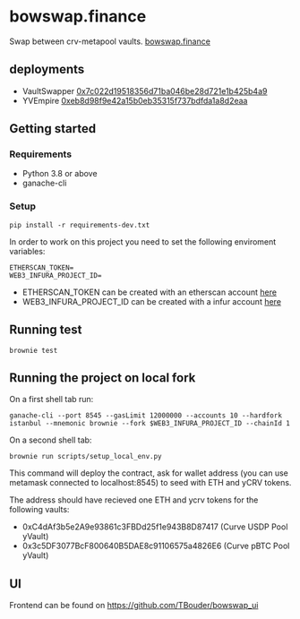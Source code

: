 # bowswap.finance

Swap between crv-metapool vaults.
[bowswap.finance](https://bowswap.finance)

## deployments

- VaultSwapper [0x7c022d19518356d71ba046be28d721e1b425b4a9](https://etherscan.io/address/0x7c022d19518356d71ba046be28d721e1b425b4a9)
- YVEmpire [0xeb8d98f9e42a15b0eb35315f737bdfda1a8d2eaa](https://etherscan.io/address/0xeb8d98f9e42a15b0eb35315f737bdfda1a8d2eaa)
## Getting started

### Requirements

- Python 3.8 or above
- ganache-cli

### Setup

```
pip install -r requirements-dev.txt
```

In order to work on this project you need to set the following enviroment variables:

```
ETHERSCAN_TOKEN=
WEB3_INFURA_PROJECT_ID=
```

- ETHERSCAN_TOKEN can be created with an etherscan account [here](https://etherscan.io/myapikey)
- WEB3_INFURA_PROJECT_ID can be created with a infur account [here](https://infura.io/dashboard/ethereum)

## Running test

```
brownie test
```

## Running the project on local fork

On a first shell tab run:

```
ganache-cli --port 8545 --gasLimit 12000000 --accounts 10 --hardfork istanbul --mnemonic brownie --fork $WEB3_INFURA_PROJECT_ID --chainId 1
```

On a second shell tab:

```
brownie run scripts/setup_local_env.py
```

This command will deploy the contract, ask for wallet address (you can use metamask connected to localhost:8545) to seed with ETH and yCRV tokens.

The address should have recieved one ETH and ycrv tokens for the following vaults:

- 0xC4dAf3b5e2A9e93861c3FBDd25f1e943B8D87417 (Curve USDP Pool yVault)
- 0x3c5DF3077BcF800640B5DAE8c91106575a4826E6 (Curve pBTC Pool yVault)


## UI

Frontend can be found on https://github.com/TBouder/bowswap_ui
